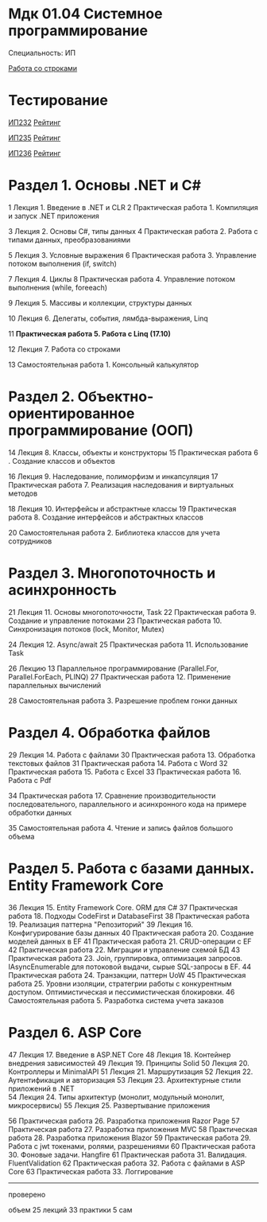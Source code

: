# Мдк 01.04 Системное программирование
Специальность: ИП
    
<a href="">Работа со строками</a>
    
# Тестирование

<a href="http.//prep.scc/cgi-bin/testm/view.pl?prep=asv&grp=ip-232&prd=1004">ИП232</a>
<a href="http.//prep.scc/cgi-bin/testm/jrn_reyting.pl?prep=asv&sp=0907&grp=ip-232&prd=1004">Рейтинг</a>

<a href="http.//prep.scc/cgi-bin/testm/view.pl?prep=asv&grp=ip-235&prd=1004">ИП235</a>
<a href="http.//prep.scc/cgi-bin/testm/jrn_reyting.pl?prep=asv&sp=0907&grp=ip-235&prd=1004">Рейтинг</a>

<a href="http.//prep.scc/cgi-bin/testm/view.pl?prep=asv&grp=ip-236&prd=1004">ИП236</a>
<a href="http.//prep.scc/cgi-bin/testm/jrn_reyting.pl?prep=asv&sp=0907&grp=ip-236&prd=1004">Рейтинг</a>

# Раздел 1. Основы .NET и С#

1 Лекция 1. Введение в .NET и CLR
2 Практическая работа 1. Компиляция и запуск .NET приложения

3 Лекция 2. Основы C#, типы данных
4 Практическая работа 2. Работа с типами данных, преобразованиями

5 Лекция 3. Условные выражения
6 Практическая работа 3. Управление потоком выполнения (if, switch)

7 Лекция 4. Циклы
8 Практическая работа 4. Управление потоком выполнения (while, foreeach)

9 Лекция 5. Массивы и коллекции, структуры данных

10 Лекция 6. Делегаты, события, лямбда-выражения, Linq

11 **Практическая работа 5. Работа с Linq (17.10)** 

12 Лекция 7. Работа со строками

13 Самостоятельная работа 1. Консольный калькулятор


# Раздел 2. Объектно-ориентированное программирование (ООП)

14 Лекция 8. Классы, объекты и конструкторы
15 Практическая работа 6 . Создание классов и объектов

16 Лекция 9. Наследование, полиморфизм и инкапсуляция
17 Практическая работа 7. Реализация наследования и виртуальных методов


18 Лекция 10. Интерфейсы и абстрактные классы
19 Практическая работа 8. Создание интерфейсов и абстрактных классов

20 Самостоятельная работа 2. Библиотека классов для учета сотрудников


# Раздел 3. Многопоточность и асинхронность

21 Лекция 11. Основы многопоточности, Task
22 Практическая работа 9. Создание и управление потоками
23 Практическая работа 10. Синхронизация потоков (lock, Monitor, Mutex)

24 Лекция 12. Async/await
25 Практическая работа 11. Использование Task

26 Лекцию 13 Параллельное программирование (Parallel.For, Parallel.ForEach, PLINQ)
27 Практическая работа 12. Применение параллельных вычислений


28 Самостоятельная работа 3. Разрешение проблем гонки данных

# Раздел 4. Обработка файлов

29 Лекция 14. Работа с файлами
30 Практическая работа 13. Обработка текстовых файлов
31 Практическая работа 14. Работа с Word
32 Практическая работа 15. Работа с Excel
33 Практическая работа 16. Работа с Pdf

34 Практическая работа 17. Сравнение производительности последовательного, параллельного и асинхронного кода на примере обработки данных

35 Самостоятельная работа 4. Чтение и запиcь файлов большого объема


# Раздел 5. Работа с базами данных. Entity Framework Core

36 Лекция 15. Entity Framework Core. ORM для C#
37 Практическая работа 18. Подходы CodeFirst и DatabaseFirst
38 Практическая работа 19. Реализация паттерна "Репозиторий"
39 Лекция 16. Конфигурирование базы данных
40 Практическая работа 20. Создание моделей данных в EF
41 Практическая работа 21. CRUD-операции с EF
42 Практическая работа 22. Миграции и управление схемой БД
43 Практическая работа 23. Join, группировка, оптимизация запросов. IAsyncEnumerable для потоковой выдачи, сырые SQL-запросы в EF.
44 Практическая работа 24. Транзакции, паттерн UoW
45 Практическая работа 25. Уровни изоляции, стратегрии работы с конкурентным доступом. Оптимистическая и пессимистическая блокировки.
46 Самостоятельная работа 5. Разработка система учета заказов

# Раздел 6. ASP Core

47 Лекция 17. Введение в ASP.NET Core
48 Лекция 18. Контейнер внедрения зависимостей
49 Лекция 19. Принципы Solid
50 Лекция 20. Контроллеры и MinimalAPI
51 Лекция 21. Маршрутизация
52 Лекция 22. Аутентификация и авторизация
53 Лекция 23. Архитектурные стили приложений в .NET   
54 Лекция 24. Типы архитектур (монолит, модульный монолит, микросервисы)
55 Лекция 25. Развертывание приложения

56 Практическая работа 26. Разработка приложения Razor Page
57 Практическая работа 27. Разработка приложения MVC
58 Практическая работа 28. Разработка приложения Blazor
59 Практическая работа 29. Работа с jwt токенами, ролями, разрешениями
60 Практическая работа 30. Фоновые задачи. Hangfire
61 Практическая работа 31. Валидация. FluentValidation
62 Практическая работа 32. Работа с файлами в ASP Core
63 Практическая работа 33. Логгирование 

---
проверено

объем
25 лекций
33 практики
5 сам
